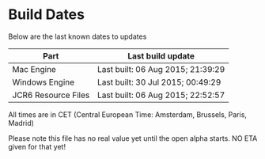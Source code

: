 # Build Dates

Below are the last known dates to updates

Part | Last build update
-----|-----
Mac Engine | Last built: 06 Aug 2015; 21:39:29
Windows Engine | Last built: 30 Jul 2015; 00:49:29
JCR6 Resource Files | Last built: 06 Aug 2015; 22:52:57
All times are in CET (Central European Time: Amsterdam, Brussels, Paris, Madrid)


Please note this file has no real value yet until the open alpha starts. NO ETA given for that yet!
